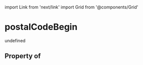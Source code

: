 import Link from 'next/link'
import Grid from '@components/Grid'

# postalCodeBegin

undefined

## Property of



